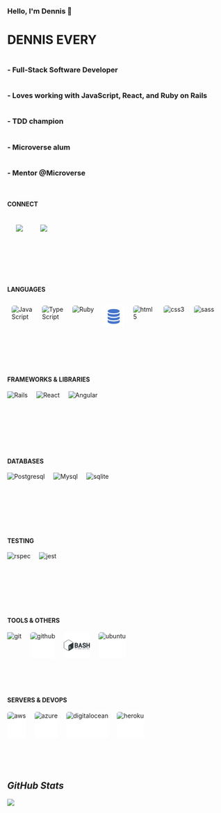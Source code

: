 ### Hello, I'm Dennis 👋

# DENNIS EVERY

<div style="display: flex; width: 100%; flex-direction: column; flex-wrap: wrap;">

### - Full-Stack Software Developer

### - Loves working with JavaScript, React, and Ruby on Rails

### - TDD champion

### - Microverse alum

### - Mentor @Microverse

</div>
<br>

#### CONNECT

<div style="display: flex; width: 100%;">
  <span>
    <a href="https://www.twitter.com/dennis_every">
      <img align="left" height="50px" style="margin:20px;" src="https://cdn.jsdelivr.net/gh/devicons/devicon/icons/twitter/twitter-original.svg" />
    </a>
  </span>  
  <span>
    <a href="https://linkedin.com/in/dennis-every">
      <img align="left" height="50px" style="margin:20px;" src="https://cdn.jsdelivr.net/gh/devicons/devicon/icons/linkedin/linkedin-original.svg" />
    </a>
  </span>
</div>  
<br><br><br>

#### LANGUAGES

<div style="display: flex; width: 100%;">

  <img align="left" alt="JavaScript" width="50px" style="border-radius:5px;margin:10px;" src="https://cdn.jsdelivr.net/gh/devicons/devicon/icons/javascript/javascript-original.svg"/>

  <img align="left" alt="TypeScript" width="50px" style="border-radius:5px;margin:10px;" src="https://cdn.jsdelivr.net/gh/devicons/devicon/icons/typescript/typescript-original.svg" />

  <img align="left" alt="Ruby" width="50px" style="border-radius:5px;margin:10px;" src="https://cdn.jsdelivr.net/gh/devicons/devicon/icons/ruby/ruby-original.svg"/>

  <img align="left" alt="Sql" width="50px" style="border-radius:5px;margin:10px;" src="https://raw.githubusercontent.com/github/explore/80688e429a7d4ef2fca1e82350fe8e3517d3494d/topics/sql/sql.png" />

  <img align="left" alt="html5" width="50px" style="border-radius:5px;margin:10px;" src="https://cdn.jsdelivr.net/gh/devicons/devicon/icons/html5/html5-original.svg" />

  <img align="left" alt="css3" width="50px" style="border-radius:5px;margin:10px;" src="https://cdn.jsdelivr.net/gh/devicons/devicon/icons/css3/css3-original.svg" />

  <img align="left" alt="sass" width="50px" style="border-radius:5px;margin:10px;" src="https://cdn.jsdelivr.net/gh/devicons/devicon/icons/sass/sass-original.svg" />

</div>

<br><br><br><br>

#### FRAMEWORKS & LIBRARIES

<div style="display: flex; width: 100%;">

  <img align="left" alt="Rails" height= "50px" style="margin-right:20px;" src="https://cdn.jsdelivr.net/gh/devicons/devicon/icons/rails/rails-plain-wordmark.svg" />

  <img align="left" alt="React" height= "50px" style="margin-right:20px;" src="https://cdn.jsdelivr.net/gh/devicons/devicon/icons/react/react-original-wordmark.svg" />

  <img align="left" alt="Angular" height= "50px" style="margin-right:20px;" src="https://cdn.jsdelivr.net/gh/devicons/devicon/icons/angularjs/angularjs-plain.svg" />

</div>

<br><br><br><br>

#### DATABASES

<div style="display: flex; width: 100%;">

  <img align="left" alt="Postgresql" height= "60px" style="margin-right:20px;" src="https://cdn.jsdelivr.net/gh/devicons/devicon/icons/postgresql/postgresql-original.svg" />

  <img align="left" alt="Mysql" height= "60px" style="margin-right:20px;" src="https://cdn.jsdelivr.net/gh/devicons/devicon/icons/mysql/mysql-original.svg" />

  <img align="left" alt="sqlite" style="margin-right:20px;"  height="60px" src="https://cdn.jsdelivr.net/gh/devicons/devicon/icons/sqlite/sqlite-original.svg" />

</div>  
<br><br><br><br>

#### TESTING

<div style="display: flex; width: 100%;">

  <img align="left" alt="rspec" style="margin-right:20px;"  height="60px" src="https://cdn.jsdelivr.net/gh/devicons/devicon/icons/rspec/rspec-original.svg" />

  <img align="left" alt="jest" style="margin-right:20px;"  height="60px" src="https://cdn.jsdelivr.net/gh/devicons/devicon/icons/jest/jest-plain.svg" />
            
</div>  
<br><br><br><br>

#### TOOLS & OTHERS

<div style="display: flex; width: 100%;">

  <img align="left" alt="git" style="margin-right:20px;" height="60px" src="https://cdn.jsdelivr.net/gh/devicons/devicon/icons/git/git-original.svg" />

  <img align="left" alt="github" style="background:#fff;border-radius:5px;margin-right:20px;" height="60px" src="https://github.githubassets.com/images/modules/logos_page/GitHub-Mark.png"/>

  <img align="left" alt="bash" style="margin-right:20px; background:#fff;border-radius:5px;" height="60px" src="https://raw.githubusercontent.com/github/explore/80688e429a7d4ef2fca1e82350fe8e3517d3494d/topics/bash/bash.png" />

  <img align="left" alt="ubuntu" style="margin-right:20px; background:#fff;border-radius:5px;" height="60px" src="https://cdn.jsdelivr.net/gh/devicons/devicon/icons/ubuntu/ubuntu-plain-wordmark.svg" />
          
          
</div>  
<br><br><br><br>

#### SERVERS & DEVOPS

<div style="display: flex; width: 100%;">
  <img align="left" alt="aws" style="margin-right:20px; background:#fff;border-radius:5px;" height="60px" src="https://cdn.jsdelivr.net/gh/devicons/devicon/icons/amazonwebservices/amazonwebservices-plain-wordmark.svg" />

  <img align="left" alt="azure" style="margin-right:20px; background:#fff;border-radius:5px;" height="60px" src="https://cdn.jsdelivr.net/gh/devicons/devicon/icons/azure/azure-original-wordmark.svg" />

  <img align="left" alt="digitalocean" style="margin-right:20px; background:#fff;border-radius:5px;" height="60px" src="https://cdn.jsdelivr.net/gh/devicons/devicon/icons/digitalocean/digitalocean-original.svg" />

  <img align="left" alt="heroku" style="margin-right:20px; background:#fff;border-radius:5px;" height="60px"  src="https://cdn.jsdelivr.net/gh/devicons/devicon/icons/heroku/heroku-original.svg" />
</div>  
<br><br><br><br>

<!------------------------------ My GitHub Stats ------------------------------>

<h2><i>GitHub Stats</i></h2>

<picture>
  <source 
    srcset="https://github-readme-stats-dennis-every.vercel.app/api?username=dennis-every&show_icons=true&theme=dark"
    media="(prefers-color-scheme: dark), (prefers-color-scheme: no-preference)"
  />
  <source
    srcset="https://github-readme-stats-dennis-every.vercel.app/api?username=dennis-every&show_icons=true"
    media="(prefers-color-scheme: dark), (prefers-color-scheme: no-preference)"
  />
  <img src="https://github-readme-stats-dennis-every.vercel.app/api?username=dennis-every&show_icons=true" media="(prefers-color-scheme: dark), (prefers-color-scheme: no-preference)" />
</picture>
